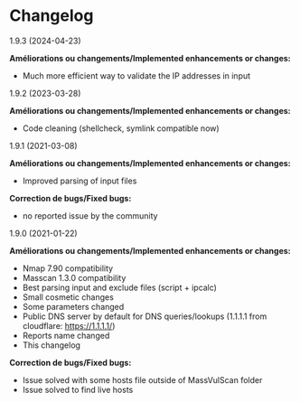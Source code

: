# Changelog
1.9.3 (2024-04-23)

**Améliorations ou changements/Implemented enhancements or changes:**

- Much more efficient way to validate the IP addresses in input

1.9.2 (2023-03-28)

**Améliorations ou changements/Implemented enhancements or changes:**

- Code cleaning (shellcheck, symlink compatible now)

1.9.1 (2021-03-08)

**Améliorations ou changements/Implemented enhancements or changes:**

- Improved parsing of input files

**Correction de bugs/Fixed bugs:**

- no reported issue by the community

1.9.0 (2021-01-22)

**Améliorations ou changements/Implemented enhancements or changes:**

- Nmap 7.90 compatibility
- Masscan 1.3.0 compatibility
- Best parsing input and exclude files (script + ipcalc)
- Small cosmetic changes
- Some parameters changed
- Public DNS server by default for DNS queries/lookups (1.1.1.1 from cloudflare: https://1.1.1.1/)
- Reports name changed
- This changelog

**Correction de bugs/Fixed bugs:**

- Issue solved with some hosts file outside of MassVulScan folder
- Issue solved to find live hosts

